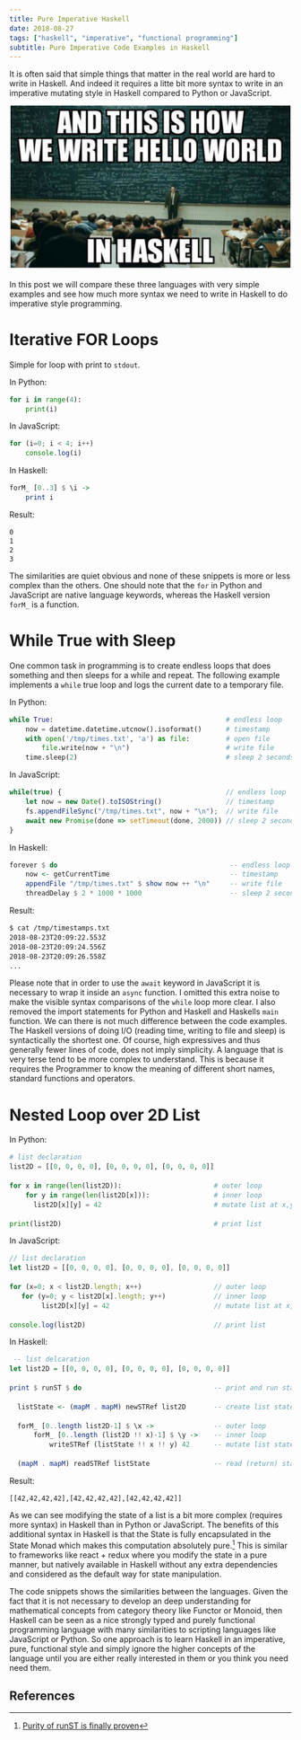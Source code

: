 ```yaml
---
title: Pure Imperative Haskell
date: 2018-08-27
tags: ["haskell", "imperative", "functional programming"]
subtitle: Pure Imperative Code Examples in Haskell
---
```


It is often said that simple things that matter in the real world are hard to write in Haskell. And indeed it requires a litte bit more syntax to write in an imperative mutating style in Haskell compared to Python or JavaScript.

<center>
<img src="/images/hask-hello.jpg" style="width:500px;">
</center>

 In this post we will compare these three languages with very simple examples and see how much more syntax we need to write in Haskell to do imperative style programming.

# Iterative FOR Loops

Simple for loop with print to `stdout`.

In Python:
```python
for i in range(4):
    print(i)
```

In JavaScript:
```js
for (i=0; i < 4; i++)
    console.log(i)
```

In Haskell:
```haskell
forM_ [0..3] $ \i ->
    print i
```

Result:
```
0
1
2
3
```

The similarities are quiet obvious and none of these snippets is more or less complex than the others. One should note that the `for` in Python and JavaScript are native language keywords, whereas the Haskell version `forM_` is a function.

# While True with Sleep

One common task in programming is to create endless loops that does something and then sleeps for a while and repeat. The following example implements a `while` true loop and logs the current date to a temporary file.

In Python:
```python
while True:                                           # endless loop
    now = datetime.datetime.utcnow().isoformat()      # timestamp
    with open('/tmp/times.txt', 'a') as file:         # open file
        file.write(now + "\n")                        # write file
    time.sleep(2)                                     # sleep 2 seconds
```

In JavaScript:
```javascript
while(true) {                                         // endless loop
    let now = new Date().toISOString()                // timestamp
    fs.appendFileSync("/tmp/times.txt", now + "\n");  // write file
    await new Promise(done => setTimeout(done, 2000)) // sleep 2 seconds
}
```

In Haskell:
```haskell
forever $ do                                           -- endless loop
    now <- getCurrentTime                              -- timestamp
    appendFile "/tmp/times.txt" $ show now ++ "\n"     -- write file
    threadDelay $ 2 * 1000 * 1000                      -- sleep 2 seconds
```

Result:
```sh
$ cat /tmp/timestamps.txt
2018-08-23T20:09:22.553Z
2018-08-23T20:09:24.556Z
2018-08-23T20:09:26.558Z
...
```

Please note that in order to use the `await` keyword in JavaScript it is necessary to wrap it inside an `async` function. I omitted this extra noise to make the visible syntax comparisons of the `while` loop more clear. I also removed the import statements for Python and Haskell and Haskells `main` function. We can there is not much difference between the code examples. The Haskell versions of doing I/O (reading time, writing to file and sleep) is syntactically the shortest one. Of course, high expressives and thus generally fewer lines of code, does not imply simplicity. A language that is very terse tend to be more complex to understand. This is because it requires the Programmer to know the meaning of different short names, standard functions and operators.


# Nested Loop over 2D List

In Python:
```python
# list declaration
list2D = [[0, 0, 0, 0], [0, 0, 0, 0], [0, 0, 0, 0]]

for x in range(len(list2D)):                       # outer loop
    for y in range(len(list2D[x])):                # inner loop
      list2D[x][y] = 42                            # mutate list at x,y

print(list2D)                                      # print list
```

In JavaScript:
```javascript
// list declaration
let list2D = [[0, 0, 0, 0], [0, 0, 0, 0], [0, 0, 0, 0]]

for (x=0; x < list2D.length; x++)                  // outer loop
   for (y=0; y < list2D[x].length; y++)            // inner loop
        list2D[x][y] = 42                          // mutate list at x,y

console.log(list2D)                                // print list
```

In Haskell:
```haskell
 -- list delcaration
let list2D = [[0, 0, 0, 0], [0, 0, 0, 0], [0, 0, 0, 0]]

print $ runST $ do                                 -- print and run state

  listState <- (mapM . mapM) newSTRef list2D       -- create list state

  forM_ [0..length list2D-1] $ \x ->               -- outer loop
      forM_ [0..length (list2D !! x)-1] $ \y ->    -- inner loop
          writeSTRef (listState !! x !! y) 42      -- mutate list state at x,y

  (mapM . mapM) readSTRef listState                -- read (return) state
```

Result:
```
[[42,42,42,42],[42,42,42,42],[42,42,42,42]]
```



As we can see modifying the state of a list is a bit more complex (requires more syntax) in Haskell than in Python or JavaScript. The benefits of this additional syntax in Haskell is that the State is fully encapsulated in the State Monad which makes this computation absolutely pure.[^1] This is similar to frameworks like react + redux where you modify the state in a pure manner, but natively available in Haskell without any extra dependencies and considered as the default way for state manipulation.

The code snippets shows the similarities between the languages. Given the fact that it is not necessary to develop an deep understanding for mathematical concepts from category theory like Functor or Monoid, then Haskell can be seen as a nice strongly typed and purely functional programming language with many similarities to scripting languages like JavaScript or Python. So one approach is to learn Haskell in an imperative, pure, functional style and simply ignore the higher concepts of the language until you are either really interested in them or you think you need need them.


## References
[^1]: [Purity of runST is finally proven](https://www.reddit.com/r/haskell/comments/679jd3/purity_of_runst_is_finally_proven)

